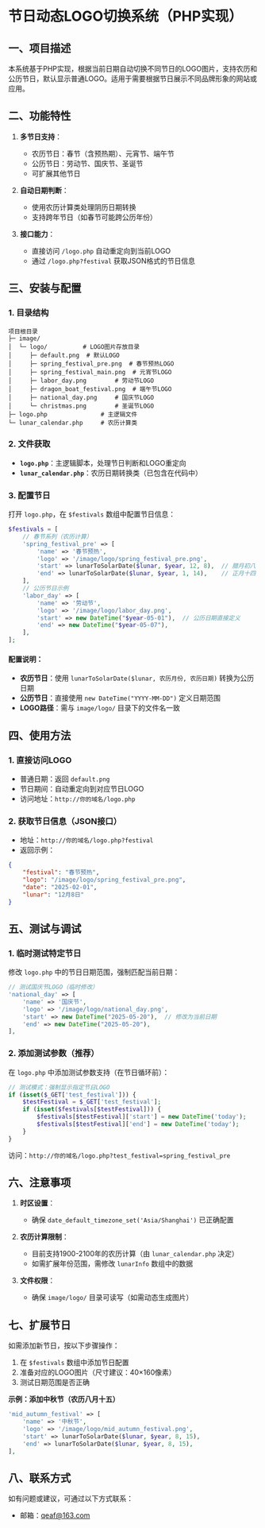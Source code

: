 
# 节日动态LOGO切换系统（PHP实现）

## 一、项目描述
本系统基于PHP实现，根据当前日期自动切换不同节日的LOGO图片，支持农历和公历节日，默认显示普通LOGO。适用于需要根据节日展示不同品牌形象的网站或应用。


## 二、功能特性
1. **多节日支持**：
   - 农历节日：春节（含预热期）、元宵节、端午节
   - 公历节日：劳动节、国庆节、圣诞节
   - 可扩展其他节日

2. **自动日期判断**：
   - 使用农历计算类处理阴历日期转换
   - 支持跨年节日（如春节可能跨公历年份）

3. **接口能力**：
   - 直接访问 `/logo.php` 自动重定向到当前LOGO
   - 通过 `/logo.php?festival` 获取JSON格式的节日信息


## 三、安装与配置

### 1. 目录结构
```
项目根目录
├─ image/
│  └─ logo/          # LOGO图片存放目录
│     ├─ default.png  # 默认LOGO
│     ├─ spring_festival_pre.png  # 春节预热LOGO
│     ├─ spring_festival_main.png  # 元宵节LOGO
│     ├─ labor_day.png        # 劳动节LOGO
│     ├─ dragon_boat_festival.png  # 端午节LOGO
│     ├─ national_day.png     # 国庆节LOGO
│     └─ christmas.png        # 圣诞节LOGO
├─ logo.php               # 主逻辑文件
└─ lunar_calendar.php     # 农历计算类
```

### 2. 文件获取
- **`logo.php`**：主逻辑脚本，处理节日判断和LOGO重定向
- **`lunar_calendar.php`**：农历日期转换类（已包含在代码中）

### 3. 配置节日
打开 `logo.php`，在 `$festivals` 数组中配置节日信息：
```php
$festivals = [
    // 春节系列（农历计算）
    'spring_festival_pre' => [
        'name' => '春节预热',
        'logo' => '/image/logo/spring_festival_pre.png',
        'start' => lunarToSolarDate($lunar, $year, 12, 8),  // 腊月初八（农历）
        'end' => lunarToSolarDate($lunar, $year, 1, 14),    // 正月十四（农历）
    ],
    // 公历节日示例
    'labor_day' => [
        'name' => '劳动节',
        'logo' => '/image/logo/labor_day.png',
        'start' => new DateTime("$year-05-01"),  // 公历日期直接定义
        'end' => new DateTime("$year-05-07"),
    ],
];
```

#### 配置说明：
- **农历节日**：使用 `lunarToSolarDate($lunar, 农历月份, 农历日期)` 转换为公历日期
- **公历节日**：直接使用 `new DateTime("YYYY-MM-DD")` 定义日期范围
- **LOGO路径**：需与 `image/logo/` 目录下的文件名一致


## 四、使用方法

### 1. 直接访问LOGO
- 普通日期：返回 `default.png`
- 节日期间：自动重定向到对应节日LOGO
- 访问地址：`http://你的域名/logo.php`

### 2. 获取节日信息（JSON接口）
- 地址：`http://你的域名/logo.php?festival`
- 返回示例：
```json
{
    "festival": "春节预热",
    "logo": "/image/logo/spring_festival_pre.png",
    "date": "2025-02-01",
    "lunar": "12月8日"
}
```


## 五、测试与调试

### 1. 临时测试特定节日
修改 `logo.php` 中的节日日期范围，强制匹配当前日期：
```php
// 测试国庆节LOGO（临时修改）
'national_day' => [
    'name' => '国庆节',
    'logo' => '/image/logo/national_day.png',
    'start' => new DateTime("2025-05-20"),  // 修改为当前日期
    'end' => new DateTime("2025-05-20"),
],
```

### 2. 添加测试参数（推荐）
在 `logo.php` 中添加测试参数支持（在节日循环前）：
```php
// 测试模式：强制显示指定节日LOGO
if (isset($_GET['test_festival'])) {
    $testFestival = $_GET['test_festival'];
    if (isset($festivals[$testFestival])) {
        $festivals[$testFestival]['start'] = new DateTime('today');
        $festivals[$testFestival]['end'] = new DateTime('today');
    }
}
```
访问：`http://你的域名/logo.php?test_festival=spring_festival_pre`


## 六、注意事项
1. **时区设置**：
   - 确保 `date_default_timezone_set('Asia/Shanghai')` 已正确配置

2. **农历计算限制**：
   - 目前支持1900-2100年的农历计算（由 `lunar_calendar.php` 决定）
   - 如需扩展年份范围，需修改 `lunarInfo` 数组中的数据

3. **文件权限**：
   - 确保 `image/logo/` 目录可读写（如需动态生成图片）


## 七、扩展节日
如需添加新节日，按以下步骤操作：
1. 在 `$festivals` 数组中添加节日配置
2. 准备对应的LOGO图片（尺寸建议：40×160像素）
3. 测试日期范围是否正确

**示例：添加中秋节（农历八月十五）**
```php
'mid_autumn_festival' => [
    'name' => '中秋节',
    'logo' => '/image/logo/mid_autumn_festival.png',
    'start' => lunarToSolarDate($lunar, $year, 8, 15),
    'end' => lunarToSolarDate($lunar, $year, 8, 15),
],
```


## 八、联系方式
如有问题或建议，可通过以下方式联系：
- 邮箱：qeaf@163.com
